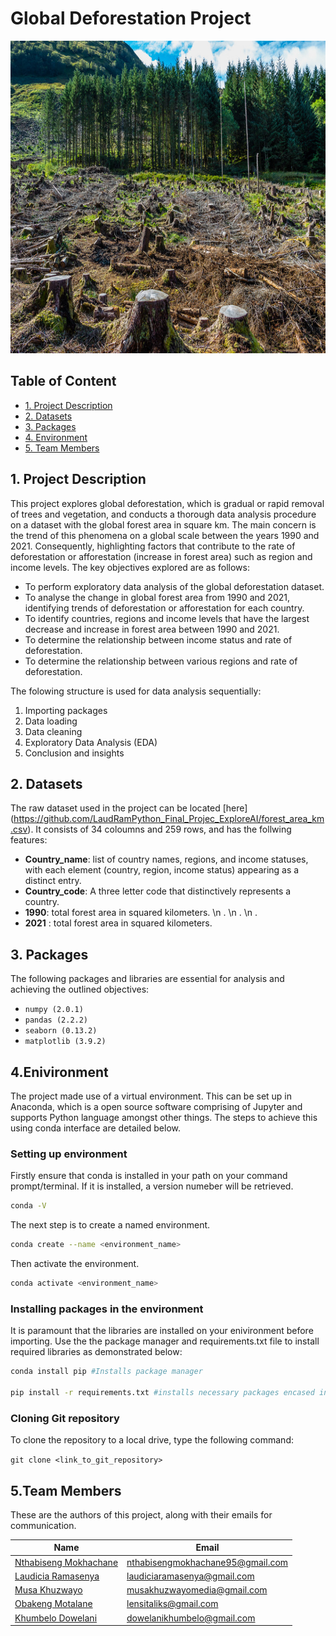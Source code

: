 # Global Deforestation Project

<div id="Deforestation_image", align="center">
  <img src="Deforestation_image.jpg" width="700" height="500" alt=""/>
</div>


## Table of Content

* [1. Project Description](#project-description)
* [2. Datasets](#dataset)
* [3. Packages](#packages)
* [4. Environment](#environment)
* [5. Team Members](#team-members)


## 1. Project Description <a class="anchor" id="project-description"></a>

This project explores global deforestation, which is gradual or rapid removal of trees and vegetation, and conducts a thorough data analysis procedure on a dataset with the global forest area in square km. The main concern is the trend of this phenomena on a global scale between the years 1990 and 2021. Consequently, highlighting factors that contribute to the rate of deforestation or afforestation (increase in forest area) such as region and income levels. The key objectives explored are as follows:
* To perform exploratory data analysis of the global deforestation dataset.
* To analyse the change in global forest area from 1990 and 2021, identifying trends of deforestation or afforestation for each country.
* To identify countries, regions and income levels that have the largest decrease and increase in forest area between 1990 and 2021.
* To determine the relationship between income status and rate of deforestation.
* To determine the relationship between various regions and rate of deforestation.

The folowing structure is used for data analysis sequentially:
1. Importing packages
2. Data loading
3. Data cleaning
4. Exploratory Data Analysis (EDA)
5. Conclusion and insights


## 2. Datasets <a class="anchor" id="dataset"></a>

The raw dataset used in the project can be located [here] (https://github.com/LaudRamPython_Final_Projec_ExploreAI/forest_area_km.csv). It consists of 34 coloumns and 259 rows, and has the follwing features:
* <b>Country_name</b>: list of country names, regions, and income statuses, with each element (country, region, income status) appearing as a distinct entry.
* <b>Country_code</b>: A three letter code that distinctively represents a country.
* <b>1990</b>: total forest area in squared kilometers.
    \n .
    \n .
    \n .
* <b>2021</b> : total forest area in squared kilometers.

## 3. Packages <a class="anchor" id="packages"></a>


The following packages and libraries are essential for analysis and achieving the outlined objectives:

+ `numpy (2.0.1)`
+ `pandas (2.2.2)`
+ `seaborn (0.13.2)`
+ `matplotlib (3.9.2)`


## 4.Enivironment <a class="anchor" id="environment"></a>

The project made use of a virtual environment. This can be set up in Anaconda, which is a open source software comprising of Jupyter and supports Python language amongst other things. The steps to achieve this using conda interface are detailed below.

###  Setting up environment

Firstly ensure that conda is installed in your path on your command prompt/terminal. If it is installed, a version numeber will be retrieved. 
```bash
conda -V
```
The next step is to create a named environment.
```bash
conda create --name <environment_name>
```
Then activate the environment.
```bash
conda activate <environment_name>
```

### Installing packages in the environment

It is paramount that the libraries are installed on your enivironment before importing. Use the the package manager and requirements.txt file to install required libraries as demonstrated below:
```bash
conda install pip #Installs package manager

pip install -r requirements.txt #installs necessary packages encased in requirements.txt
```

### Cloning Git repository

To clone the repository to a local drive, type the following command:

`git clone <link_to_git_repository>`


## 5.Team Members <a class="anchor" id="team-members"></a>

These are the authors of this project, along with their emails for communication.

| Name                                                                                        |  Email              
|---------------------------------------------------------------------------------------------|--------------------             
| [Nthabiseng Mokhachane](https://github.com/NthabisengM95)                                                                    | nthabisengmokhachane95@gmail.com
| [Laudicia Ramasenya](https://github.com/LaudRam)                                                                      | laudiciaramasenya@gmail.com
| [Musa Khuzwayo](https://github.com/MusaKhuzwayo)                                                                           | musakhuzwayomedia@gmail.com
| [Obakeng Motalane](https://github.com/lensitaliks)                                                                        | lensitaliks@gmail.com
| [Khumbelo Dowelani](https://github.com/dowelani)                                                                       | dowelanikhumbelo@gmail.com